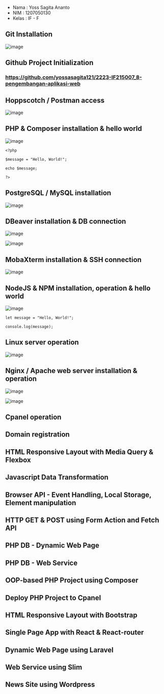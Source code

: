 - Nama : Yoss Sagita Ananto
 - NIM : 1207050130
 - Kelas : IF - F


## Git Installation

![image](https://user-images.githubusercontent.com/68968229/209968968-79a1711c-715c-4c6d-ae77-7d7134280120.png)

## Github Project Initialization

### https://github.com/yossasagita121/2223-IF215007_8-pengembangan-aplikasi-web

## Hoppscotch / Postman access

![image](https://user-images.githubusercontent.com/68968229/209970123-27694467-b350-4f99-a6c2-0553cc5bd82c.png)

## PHP & Composer installation & hello world

![image](https://user-images.githubusercontent.com/68968229/209978755-d62405c0-c2bc-451c-b5e6-a8bb0b87639c.png)

`<?php`

  `$message = "Hello, World!";`
  
  `echo $message;`
  
`?>`

## PostgreSQL / MySQL installation

![image](https://user-images.githubusercontent.com/68968229/209974517-1abc9502-201d-4eef-8fe6-a4829d20159e.png)

## DBeaver installation & DB connection

![image](https://user-images.githubusercontent.com/68968229/209974772-6324cda0-2bb9-4e70-a3af-f7400f97394a.png)

![image](https://user-images.githubusercontent.com/68968229/209973342-8363ae46-562c-463c-8737-bbeba622e215.png)

## MobaXterm installation & SSH connection

![image](https://user-images.githubusercontent.com/68968229/209974930-05ac4ff7-1b82-4d9b-ab20-106ba36bd7fc.png)

## NodeJS & NPM installation, operation & hello world

![image](https://user-images.githubusercontent.com/68968229/209970729-b9893938-aab5-4d3c-b293-4ded6bcbad0b.png)

`let message = "Hello, World!";`

`console.log(message);`

## Linux server operation

![image](https://user-images.githubusercontent.com/68968229/209979859-9d13c092-267c-41fd-bd2c-70331e202b0d.png)

## Nginx / Apache web server installation & operation

![image](https://user-images.githubusercontent.com/68968229/209980420-f40c1b3e-3d8a-4bde-9553-73d4c10e0a16.png)

![image](https://user-images.githubusercontent.com/68968229/209980466-a4885ee8-caff-4f7a-80e6-1723c24da67f.png)

## Cpanel operation

## Domain registration

## HTML Responsive Layout with Media Query & Flexbox

## Javascript Data Transformation

## Browser API - Event Handling, Local Storage, Element manipulation

## HTTP GET & POST using Form Action and Fetch API

## PHP DB - Dynamic Web Page

## PHP DB - Web Service

## OOP-based PHP Project using Composer

## Deploy PHP Project to Cpanel

## HTML Responsive Layout with Bootstrap

## Single Page App with React & React-router

## Dynamic Web Page using Laravel

## Web Service using Slim

## News Site using Wordpress
